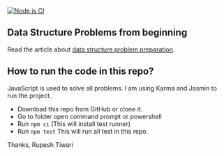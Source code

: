 [![Node.js CI](https://github.com/rupeshtiwari/coding-examples-datastructures/actions/workflows/main.yaml/badge.svg?branch=main)](https://github.com/rupeshtiwari/coding-examples-datastructures/actions/workflows/main.yaml)

## Data Structure Problems from beginning

Read the article about [data structure problem preparation](http://www.rupeshtiwari.com/coding-examples-datastructures/).

## How to run the code in this repo?

JavaScript is used to solve all problems.
I am using Karma and Jasmin to run the project.

- Download this repo from GitHub or clone it.
- Go to folder open command prompt or powershell
- Run `npm ci` (This will install test runner)
- Run `npm test` This will run all test in this repo.


Thanks, 
Rupesh Tiwari